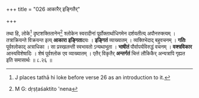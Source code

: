 +++
title = "026 आकारैर् इङ्गितैर्"

+++


तथा हि, लोके[^११०] दृष्टशक्तितानेन[^१११] श्लोकेन स्वरादीनां पूर्वोक्तार्थाधिगमेन दर्शयतीत्य् अपौनरुक्त्यम् । तत्राक्रियन्ते विक्रयन्त इत्य् **आकारा** **इङ्गिता**दयः । **इङ्गितं** व्याख्यातम् । व्यक्तिभेदाद् बहुवचनम् । **गतिः** पूर्वश्लोकाद् अत्राधिका । सा प्रस्खलन्ती स्वभावतो ऽन्यथाभूता । **भाषीतं** पौर्वापर्यविरुद्धं वचनम् । **वक्त्रविकार** आस्यविशेषादिः । शेषं पूर्वश्लोक एव व्याख्यातम् । एतैर् विकृतैर् **अन्तर्गतं** चित्तं लौकिकैर् अन्यत्रापि गृह्यत इति समासार्थः ॥ ८.२६ ॥


[^१११]:
     M G: dṛṣṭaśaktito 'nena


[^११०]:
     J places tathā hi loke before verse 26 as an introduction to it.